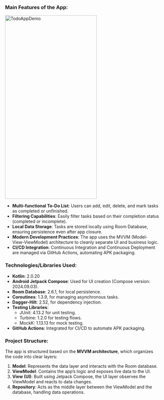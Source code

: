 ### Main Features of the App:

<img src="TodoAndroid_git.gif" alt="TodoAppDemo" width="300" height="600"/>

- **Multi-functional To-Do List**: Users can add, edit, delete, and mark tasks as completed or unfinished.
- **Filtering Capabilities**: Easily filter tasks based on their completion status (completed or incomplete).
- **Local Data Storage**: Tasks are stored locally using Room Database, ensuring persistence even after app closure.
- **Modern Development Practices**: The app uses the MVVM (Model-View-ViewModel) architecture to cleanly separate UI and business logic.
- **CI/CD Integration**: Continuous Integration and Continuous Deployment are managed via GitHub Actions, automating APK packaging.

### Technologies/Libraries Used:
- **Kotlin**: 2.0.20
- **Android Jetpack Compose**: Used for UI creation (Compose version: 2024.09.03).
- **Room Database**: 2.6.1, for local persistence.
- **Coroutines**: 1.3.9, for managing asynchronous tasks.
- **Dagger-Hilt**: 2.52, for dependency injection.
- **Testing Libraries**:
  - JUnit: 4.13.2 for unit testing.
  - Turbine: 1.2.0 for testing flows.
  - MockK: 1.13.13 for mock testing.
- **GitHub Actions**: Integrated for CI/CD to automate APK packaging.

### Project Structure:
The app is structured based on the **MVVM architecture**, which organizes the code into clear layers:
1. **Model**: Represents the data layer and interacts with the Room database.
2. **ViewModel**: Contains the app’s logic and exposes live data to the UI.
3. **View (UI)**: Built using Jetpack Compose, the UI layer observes the ViewModel and reacts to data changes.
4. **Repository**: Acts as the middle layer between the ViewModel and the database, handling data operations.

